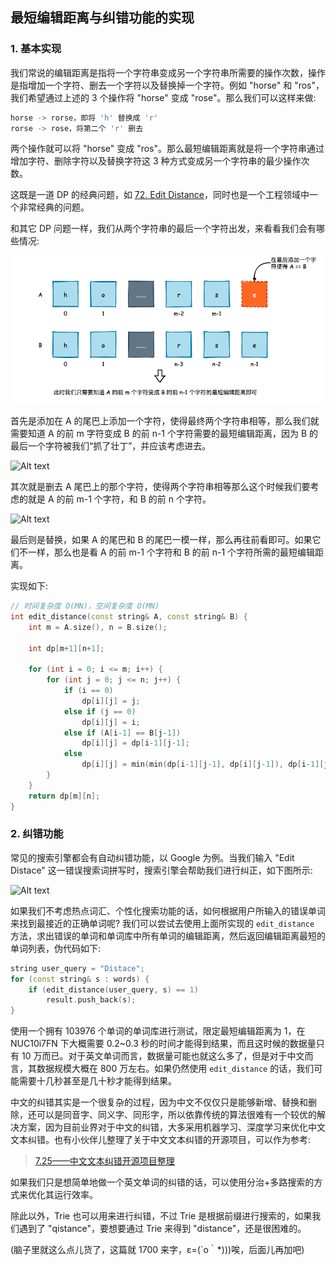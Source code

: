 
## 最短编辑距离与纠错功能的实现

### 1. 基本实现

我们常说的编辑距离是指将一个字符串变成另一个字符串所需要的操作次数，操作是指增加一个字符、删去一个字符以及替换掉一个字符。例如 "horse" 和 "ros"，我们希望通过上述的 3 个操作将 "horse" 变成 "rose"。那么我们可以这样来做:

```bash
horse -> rorse，即将 'h' 替换成 'r'
rorse -> rose，将第二个 'r' 删去
```

两个操作就可以将 "horse" 变成 "ros"。那么最短编辑距离就是将一个字符串通过增加字符、删除字符以及替换字符这 3 种方式变成另一个字符串的最少操作次数。

这既是一道 DP 的经典问题，如 [72. Edit Distance](https://leetcode.com/problems/edit-distance/)，同时也是一个工程领域中一个非常经典的问题。

和其它 DP 问题一样，我们从两个字符串的最后一个字符出发，来看看我们会有哪些情况:

![Alt text](../../algorithm/dp/edit-distance/images/1618969885328.png)

首先是添加在 A 的尾巴上添加一个字符，使得最终两个字符串相等，那么我们就需要知道 A 的前 m 字符变成 B 的前 n-1 个字符需要的最短编辑距离，因为 B 的最后一个字符被我们“抓了壮丁”，并应该考虑进去。


![Alt text](./1618970354256.png)

其次就是删去 A 尾巴上的那个字符，使得两个字符串相等那么这个时候我们要考虑的就是 A 的前 m-1 个字符，和 B 的前 n 个字符。

![Alt text](./1618970421075.png)

最后则是替换，如果 A 的尾巴和 B 的尾巴一模一样，那么再往前看即可。如果它们不一样，那么也是看 A 的前 m-1 个字符和 B 的前 n-1 个字符所需的最短编辑距离。

实现如下:

```cpp
// 时间复杂度 O(MN)，空间复杂度 O(MN)
int edit_distance(const string& A, const string& B) {
    int m = A.size(), n = B.size();
    
    int dp[m+1][n+1];

    for (int i = 0; i <= m; i++) {
        for (int j = 0; j <= n; j++) {
            if (i == 0) 
                dp[i][j] = j;
            else if (j == 0) 
                dp[i][j] = i;
            else if (A[i-1] == B[j-1])
                dp[i][j] = dp[i-1][j-1];
            else 
                dp[i][j] = min(min(dp[i-1][j-1], dp[i][j-1]), dp[i-1][j]) + 1;
        }
    }
    return dp[m][n];
}
```

### 2. 纠错功能

常见的搜索引擎都会有自动纠错功能，以 Google 为例。当我们输入 "Edit Distace" 这一错误搜索词拼写时，搜索引擎会帮助我们进行纠正，如下图所示:

![Alt text](./1618983238324.png)

如果我们不考虑热点词汇、个性化搜索功能的话，如何根据用户所输入的错误单词来找到最接近的正确单词呢? 我们可以尝试去使用上面所实现的 `edit_distance` 方法，求出错误的单词和单词库中所有单词的编辑距离，然后返回编辑距离最短的单词列表，伪代码如下:

```cpp
string user_query = "Distace";
for (const string& s : words) {
    if (edit_distance(user_query, s) == 1)
        result.push_back(s);
}
```

使用一个拥有 103976 个单词的单词库进行测试，限定最短编辑距离为 1，在 NUC10i7FN 下大概需要 0.2~0.3 秒的时间才能得到结果，而且这时候的数据量只有 10 万而已。对于英文单词而言，数据量可能也就这么多了，但是对于中文而言，其数据规模大概在 800 万左右。如果仍然使用 `edit_distance` 的话，我们可能需要十几秒甚至是几十秒才能得到结果。

中文的纠错其实是一个很复杂的过程，因为中文不仅仅只是能够新增、替换和删除，还可以是同音字、同义字、同形字，所以依靠传统的算法很难有一个较优的解决方案，因为目前业界对于中文的纠错，大多采用机器学习、深度学习来优化中文文本纠错。也有小伙伴儿整理了关于中文文本纠错的开源项目，可以作为参考:

> [7.25——中文文本纠错开源项目整理](https://github.com/li-aolong/li-aolong.github.io/issues/12)

如果我们只是想简单地做一个英文单词的纠错的话，可以使用分治+多路搜索的方式来优化其运行效率。

除此以外，Trie 也可以用来进行纠错，不过 Trie 是根据前缀进行搜索的，如果我们遇到了 "qistance"，要想要通过 Trie 来得到 "distance"，还是很困难的。

(脑子里就这么点儿货了，这篇就 1700 来字，ε=(´ο｀*)))唉，后面儿再加吧)


